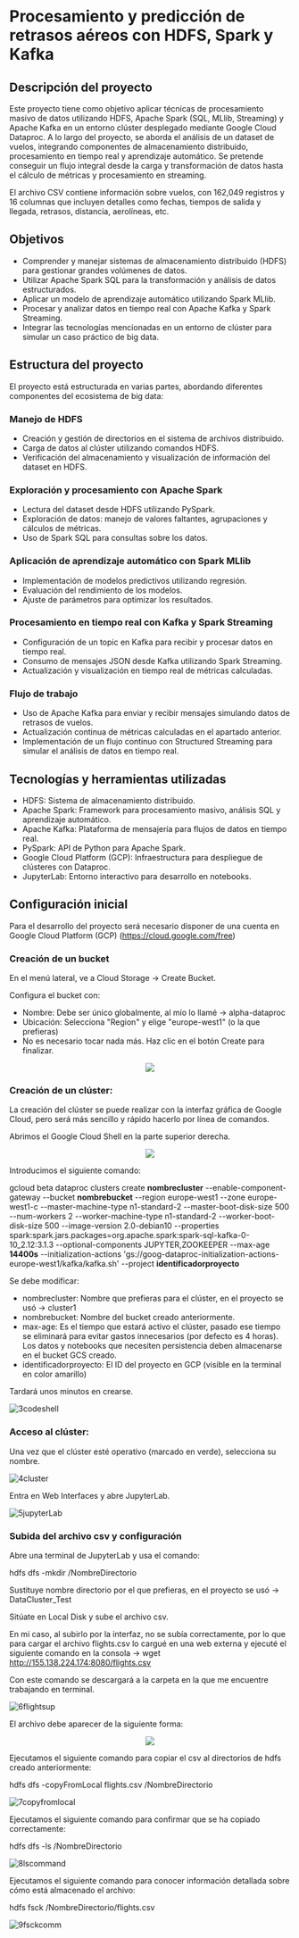 # Procesamiento y predicción de retrasos aéreos con HDFS, Spark y Kafka

## Descripción del proyecto
Este proyecto tiene como objetivo aplicar técnicas de procesamiento masivo de datos utilizando HDFS, Apache Spark (SQL, MLlib, Streaming) y Apache Kafka en un entorno clúster desplegado mediante Google Cloud Dataproc. A lo largo del proyecto, se aborda el análisis de un dataset de vuelos, integrando componentes de almacenamiento distribuido, procesamiento en tiempo real y aprendizaje automático. Se pretende conseguir un flujo integral desde la carga y transformación de datos hasta el cálculo de métricas y procesamiento en streaming.

El archivo CSV contiene información sobre vuelos, con 162,049 registros y 16 columnas que incluyen detalles como fechas, tiempos de salida y llegada, retrasos, distancia, aerolíneas, etc.

## Objetivos
- Comprender y manejar sistemas de almacenamiento distribuido (HDFS) para gestionar grandes volúmenes de datos.
- Utilizar Apache Spark SQL para la transformación y análisis de datos estructurados.
- Aplicar un modelo de aprendizaje automático utilizando Spark MLlib.
- Procesar y analizar datos en tiempo real con Apache Kafka y Spark Streaming.
- Integrar las tecnologías mencionadas en un entorno de clúster para simular un caso práctico de big data.


## Estructura del proyecto
El proyecto está estructurada en varias partes, abordando diferentes componentes del ecosistema de big data:

### Manejo de HDFS
- Creación y gestión de directorios en el sistema de archivos distribuido.
- Carga de datos al clúster utilizando comandos HDFS.
- Verificación del almacenamiento y visualización de información del dataset en HDFS.

### Exploración y procesamiento con Apache Spark
- Lectura del dataset desde HDFS utilizando PySpark.
- Exploración de datos: manejo de valores faltantes, agrupaciones y cálculos de métricas.
- Uso de Spark SQL para consultas sobre los datos.

### Aplicación de aprendizaje automático con Spark MLlib
- Implementación de modelos predictivos utilizando regresión.
- Evaluación del rendimiento de los modelos.
- Ajuste de parámetros para optimizar los resultados.

### Procesamiento en tiempo real con Kafka y Spark Streaming
- Configuración de un topic en Kafka para recibir y procesar datos en tiempo real.
- Consumo de mensajes JSON desde Kafka utilizando Spark Streaming.
- Actualización y visualización en tiempo real de métricas calculadas.

### Flujo de trabajo
- Uso de Apache Kafka para enviar y recibir mensajes simulando datos de retrasos de vuelos.
- Actualización continua de métricas calculadas en el apartado anterior.
- Implementación de un flujo continuo con Structured Streaming para simular el análisis de datos en tiempo real.

## Tecnologías y herramientas utilizadas
- HDFS: Sistema de almacenamiento distribuido.
- Apache Spark: Framework para procesamiento masivo, análisis SQL y aprendizaje automático.
- Apache Kafka: Plataforma de mensajería para flujos de datos en tiempo real.
- PySpark: API de Python para Apache Spark.
- Google Cloud Platform (GCP): Infraestructura para despliegue de clústeres con Dataproc.
- JupyterLab: Entorno interactivo para desarrollo en notebooks.


## Configuración inicial
Para el desarrollo del proyecto será necesario disponer de una cuenta en Google Cloud Platform (GCP) (https://cloud.google.com/free)

### Creación de un bucket
En el menú lateral, ve a Cloud Storage -> Create Bucket.

Configura el bucket con:
- Nombre: Debe ser único globalmente, al mío lo llamé -> alpha-dataproc
- Ubicación: Selecciona "Region" y elige "europe-west1" (o la que prefieras)
- No es necesario tocar nada más. Haz clic en el botón Create para finalizar.

<div style="text-align: center;">
  <img src="https://github.com/user-attachments/assets/07270a35-d52e-479f-a08f-d0f2e0f37570">
</div>

### Creación de un clúster:
La creación del clúster se puede realizar con la interfaz gráfica de Google Cloud, pero será más sencillo y rápido hacerlo por línea de comandos.

Abrimos el Google Cloud Shell en la parte superior derecha.

<div style="text-align: center;">
  <img src="https://github.com/user-attachments/assets/2fa185b7-c122-4ce3-87e2-d6bff2fb9443">
</div>

Introducimos el siguiente comando:

gcloud beta dataproc clusters create **nombrecluster** --enable-component-gateway --bucket **nombrebucket** --region europe-west1 --zone europe-west1-c --master-machine-type n1-standard-2 --master-boot-disk-size 500 --num-workers 2 --worker-machine-type n1-standard-2 --worker-boot-disk-size 500 --image-version 2.0-debian10 --properties spark:spark.jars.packages=org.apache.spark:spark-sql-kafka-0-10_2.12:3.1.3 --optional-components JUPYTER,ZOOKEEPER --max-age **14400s** --initialization-actions 'gs://goog-dataproc-initialization-actions-europe-west1/kafka/kafka.sh' --project **identificadorproyecto**

Se debe modificar:
- nombrecluster: Nombre que prefieras para el clúster, en el proyecto se usó -> cluster1
- nombrebucket: Nombre del bucket creado anteriormente.
- max-age: Es el tiempo que estará activo el clúster, pasado ese tiempo se eliminará para evitar gastos innecesarios (por defecto es 4 horas). Los datos y notebooks que necesiten persistencia deben almacenarse en el bucket GCS creado.
- identificadorproyecto: El ID del proyecto en GCP (visible en la terminal en color amarillo)

Tardará unos minutos en crearse.

![3codeshell](https://github.com/user-attachments/assets/de82f5ff-57fd-415c-a3fc-e1dc78a7f005)

### Acceso al clúster:

Una vez que el clúster esté operativo (marcado en verde), selecciona su nombre.

![4cluster](https://github.com/user-attachments/assets/89138c23-d43d-40aa-8787-6884164d4417)

Entra en Web Interfaces y abre JupyterLab.

![5jupyterLab](https://github.com/user-attachments/assets/744ec62c-7b99-4809-8c7f-fc1b45051999)

### Subida del archivo csv y configuración

Abre una terminal de JupyterLab y usa el comando:

hdfs dfs -mkdir /NombreDirectorio

Sustituye nombre directorio por el que prefieras, en el proyecto se usó -> DataCluster_Test

Sitúate en Local Disk y sube el archivo csv. 

En mi caso, al subirlo por la interfaz, no se subía correctamente, por lo que para cargar el archivo flights.csv lo cargué en una web externa y ejecuté el siguiente comando en la consola -> wget http://155.138.224.174:8080/flights.csv

Con este comando se descargará a la carpeta en la que me encuentre trabajando en terminal.

![6flightsup](https://github.com/user-attachments/assets/eaa32b85-3450-4462-9f15-21bd37a72e7f)

El archivo debe aparecer de la siguiente forma:

<div style="text-align: center;">
  <img src="https://github.com/user-attachments/assets/14c46138-8710-42b3-a9a8-7505deea39e2">
</div>

Ejecutamos el siguiente comando para copiar el csv al directorios de hdfs creado anteriormente:

hdfs dfs -copyFromLocal flights.csv /NombreDirectorio

![7copyfromlocal](https://github.com/user-attachments/assets/3b6cf2e6-9274-4776-a3a6-7191a6e03f68)

Ejecutamos el siguiente comando para confirmar que se ha copiado correctamente:

hdfs dfs -ls /NombreDirectorio

![8lscommand](https://github.com/user-attachments/assets/7e08d075-98af-4598-afb2-cb0ccd64bf48)

Ejecutamos el siguiente comando para conocer información detallada sobre cómo está almacenado el archivo:

hdfs fsck /NombreDirectorio/flights.csv

![9fsckcomm](https://github.com/user-attachments/assets/265ac109-3675-47f3-b591-ebb2164951c1)

